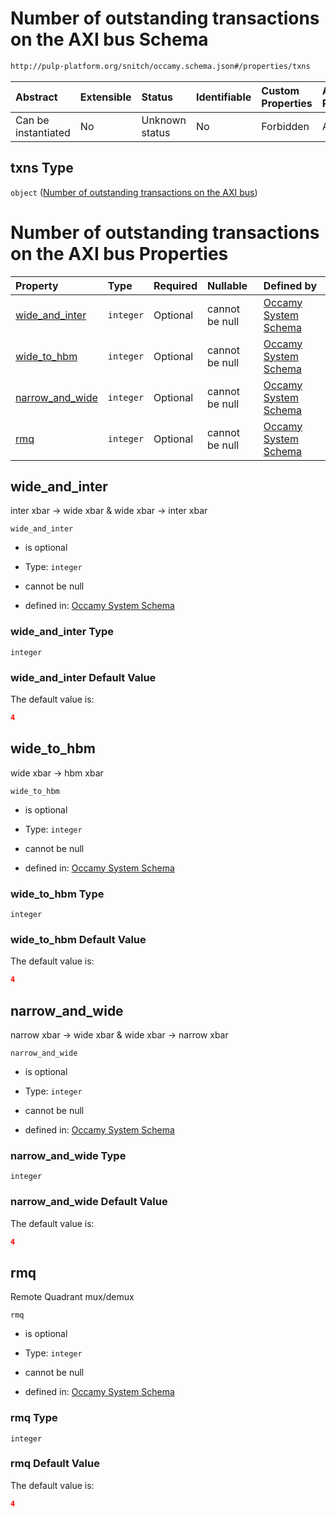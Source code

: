 # Number of outstanding transactions on the AXI bus Schema

```txt
http://pulp-platform.org/snitch/occamy.schema.json#/properties/txns
```



| Abstract            | Extensible | Status         | Identifiable | Custom Properties | Additional Properties | Access Restrictions | Defined In                                                       |
| :------------------ | :--------- | :------------- | :----------- | :---------------- | :-------------------- | :------------------ | :--------------------------------------------------------------- |
| Can be instantiated | No         | Unknown status | No           | Forbidden         | Allowed               | none                | [occamy.schema.json*](occamy.schema.json "open original schema") |

## txns Type

`object` ([Number of outstanding transactions on the AXI bus](occamy-properties-number-of-outstanding-transactions-on-the-axi-bus.md))

# Number of outstanding transactions on the AXI bus Properties

| Property                            | Type      | Required | Nullable       | Defined by                                                                                                                                                                                                                 |
| :---------------------------------- | :-------- | :------- | :------------- | :------------------------------------------------------------------------------------------------------------------------------------------------------------------------------------------------------------------------- |
| [wide_and_inter](#wide_and_inter)   | `integer` | Optional | cannot be null | [Occamy System Schema](occamy-properties-number-of-outstanding-transactions-on-the-axi-bus-properties-wide_and_inter.md "http://pulp-platform.org/snitch/occamy.schema.json#/properties/txns/properties/wide_and_inter")   |
| [wide_to_hbm](#wide_to_hbm)         | `integer` | Optional | cannot be null | [Occamy System Schema](occamy-properties-number-of-outstanding-transactions-on-the-axi-bus-properties-wide_to_hbm.md "http://pulp-platform.org/snitch/occamy.schema.json#/properties/txns/properties/wide_to_hbm")         |
| [narrow_and_wide](#narrow_and_wide) | `integer` | Optional | cannot be null | [Occamy System Schema](occamy-properties-number-of-outstanding-transactions-on-the-axi-bus-properties-narrow_and_wide.md "http://pulp-platform.org/snitch/occamy.schema.json#/properties/txns/properties/narrow_and_wide") |
| [rmq](#rmq)                         | `integer` | Optional | cannot be null | [Occamy System Schema](occamy-properties-number-of-outstanding-transactions-on-the-axi-bus-properties-rmq.md "http://pulp-platform.org/snitch/occamy.schema.json#/properties/txns/properties/rmq")                         |

## wide_and_inter

inter xbar -> wide xbar & wide xbar -> inter xbar

`wide_and_inter`

*   is optional

*   Type: `integer`

*   cannot be null

*   defined in: [Occamy System Schema](occamy-properties-number-of-outstanding-transactions-on-the-axi-bus-properties-wide_and_inter.md "http://pulp-platform.org/snitch/occamy.schema.json#/properties/txns/properties/wide_and_inter")

### wide_and_inter Type

`integer`

### wide_and_inter Default Value

The default value is:

```json
4
```

## wide_to_hbm

wide xbar -> hbm xbar

`wide_to_hbm`

*   is optional

*   Type: `integer`

*   cannot be null

*   defined in: [Occamy System Schema](occamy-properties-number-of-outstanding-transactions-on-the-axi-bus-properties-wide_to_hbm.md "http://pulp-platform.org/snitch/occamy.schema.json#/properties/txns/properties/wide_to_hbm")

### wide_to_hbm Type

`integer`

### wide_to_hbm Default Value

The default value is:

```json
4
```

## narrow_and_wide

narrow xbar -> wide xbar & wide xbar -> narrow xbar

`narrow_and_wide`

*   is optional

*   Type: `integer`

*   cannot be null

*   defined in: [Occamy System Schema](occamy-properties-number-of-outstanding-transactions-on-the-axi-bus-properties-narrow_and_wide.md "http://pulp-platform.org/snitch/occamy.schema.json#/properties/txns/properties/narrow_and_wide")

### narrow_and_wide Type

`integer`

### narrow_and_wide Default Value

The default value is:

```json
4
```

## rmq

Remote Quadrant mux/demux

`rmq`

*   is optional

*   Type: `integer`

*   cannot be null

*   defined in: [Occamy System Schema](occamy-properties-number-of-outstanding-transactions-on-the-axi-bus-properties-rmq.md "http://pulp-platform.org/snitch/occamy.schema.json#/properties/txns/properties/rmq")

### rmq Type

`integer`

### rmq Default Value

The default value is:

```json
4
```
